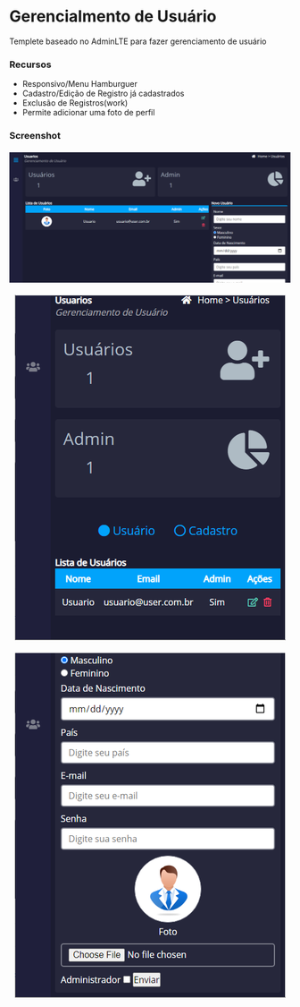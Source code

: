 # Gerencialmento de Usuário

Templete baseado no AdminLTE para fazer gerenciamento de usuário

<h3>Recursos</h3>
  <ul>
    <li>Responsivo/Menu Hamburguer</li>
    <li>Cadastro/Edição de Registro já cadastrados</li>
    <li>Exclusão de Registros(work)</li>
    <li>Permite adicionar uma foto de perfil</li>
  </ul>
  
  <h3>Screenshot</h3>
    <h4 align="center">
      <img alt="Gerenciamento de Usuário" src="./img_readme/1.png" />
    </h4>
    <h4 align="center">
      <img alt="Gerenciamento de Usuário" src="./img_readme/2.png" />
    </h4>
    <h4 align="center">
      <img alt="Gerenciamento de Usuário" src="./img_readme/3.png" />
    </h4>
